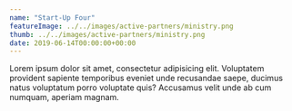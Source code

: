 ```yaml
---
name: "Start-Up Four"
featureImage: ../../images/active-partners/ministry.png
thumb: ../../images/active-partners/ministry.png
date: 2019-06-14T00:00:00+00:00
---
```

Lorem ipsum dolor sit amet, consectetur adipisicing elit. Voluptatem provident sapiente temporibus eveniet unde recusandae saepe, ducimus natus voluptatum porro voluptate quis? Accusamus velit unde ab cum numquam, aperiam magnam.